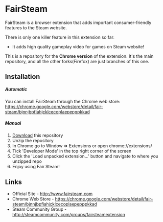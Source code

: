# FairSteam
FairSteam is a browser extension that adds important consumer-friendly features to the Steam website.

There is only one killer feature in this extension so far: 
* It adds high quality gameplay video for games on Steam website! 

This is a repository for the **Chrome version** of the extension. It's the main repository, and all the other forks(Firefox) are just branches of this one. 

## Installation

##### Automatic
You can install FairSteam through the Chrome web store: https://chrome.google.com/webstore/detail/fair-steam/bjnnjbpfiahjcklcecoplaepepppkkad

##### Manual

1. [Download](https://github.com/EvergreenPotato/FairSteam/archive/master.zip) this repository
2. Unzip the repository
3. In Chrome go to Window => Extensions or open chrome://extensions/
4. Tick 'Developer Mode' in the top right corner of the screen
5. Click the 'Load unpacked extension...' button and navigate to where you unzipped repo
6. Enjoy using Fair Steam!


## Links

- Official Site - http://www.fairsteam.com
- Chrome Web Store - https://chrome.google.com/webstore/detail/fair-steam/bjnnjbpfiahjcklcecoplaepepppkkad
- Steam Community Group - http://steamcommunity.com/groups/fairsteamextension
